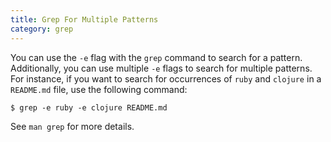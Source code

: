 ```yaml
---
title: Grep For Multiple Patterns
category: grep
---
```


You can use the `-e` flag with the `grep` command to search for a pattern.
Additionally, you can use multiple `-e` flags to search for multiple
patterns. For instance, if you want to search for occurrences of `ruby` and
`clojure` in a `README.md` file, use the following command:

```
$ grep -e ruby -e clojure README.md
```

See `man grep` for more details.
